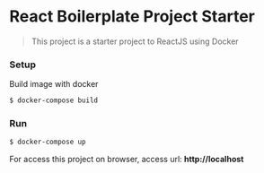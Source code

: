 # React Boilerplate Project Starter
> This project is a starter project to ReactJS using Docker

### Setup

Build image with docker

```bash
$ docker-compose build
```

### Run

```bash
$ docker-compose up
```

For access this project on browser, access url: **http://localhost**